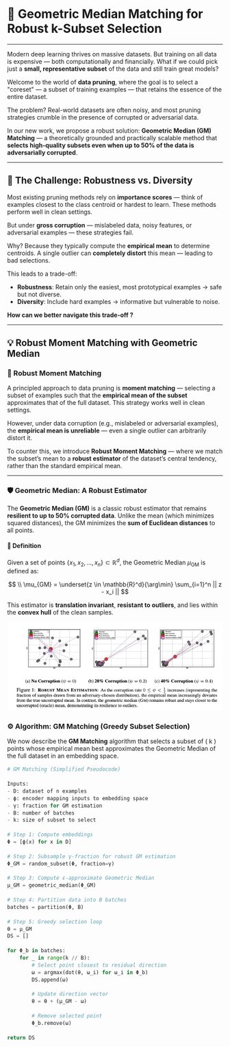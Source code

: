 # 🧠 Geometric Median Matching for Robust k-Subset Selection

---

Modern deep learning thrives on massive datasets. But training on all data is expensive — both computationally and financially. What if we could pick just a **small, representative subset** of the data and still train great models?

Welcome to the world of **data pruning**, where the goal is to select a "coreset" — a subset of training examples — that retains the essence of the entire dataset.

The problem? Real-world datasets are often noisy, and most pruning strategies crumble in the presence of corrupted or adversarial data.

In our new work, we propose a robust solution: **Geometric Median (GM) Matching** — a theoretically grounded and practically scalable method that **selects high-quality subsets even when up to 50% of the data is adversarially corrupted**.

---

## 🚧 The Challenge: Robustness vs. Diversity

Most existing pruning methods rely on **importance scores** — think of examples closest to the class centroid or 
hardest to learn. These methods perform well in clean settings.

But under **gross corruption** — mislabeled data, noisy features, or adversarial examples — these strategies fail. 

Why?
Because they typically compute the **empirical mean** to determine centroids. A single outlier can 
**completely distort** this mean — leading to bad selections.

This leads to a trade-off:

- **Robustness**: Retain only the easiest, most prototypical examples → safe but not diverse.
- **Diversity**: Include hard examples → informative but vulnerable to noise.

**How can we better navigate this trade-off ?**

---

## 💡 Robust Moment Matching with Geometric Median

### 🎯 Robust Moment Matching

A principled approach to data pruning is **moment matching** — selecting a subset of examples such that the 
**empirical mean of the subset** approximates that of the full dataset. This strategy works well in clean settings.

However, under data corruption (e.g., mislabeled or adversarial examples), the **empirical mean is unreliable** 
— even a single outlier can arbitrarily distort it.

To counter this, we introduce **Robust Moment Matching** — where we match the subset’s mean to a 
**robust estimator** of the dataset’s central tendency, rather than the standard empirical mean.

---

### 🛡️ Geometric Median: A Robust Estimator

The **Geometric Median (GM)** is a classic robust estimator that remains **resilient to up to 50% corrupted data**. 
Unlike the mean (which minimizes squared distances), the GM minimizes the **sum of Euclidean distances** to all points.

#### 📐 Definition
Given a set of points $\{x_1, x_2, \dots, x_n\} \subset \mathbb{R}^d$, the Geometric Median $\mu_{\text{GM}}$ 
is defined as:

$$
\\ \mu_{GM} = \underset{z \in \mathbb{R}^d}{\arg\min} \sum_{i=1}^n || z - x_i ||
$$

This estimator is **translation invariant**, **resistant to outliers**, 
and lies within the **convex hull** of the clean samples.

<p align="center">
  <img src="gm.png" alt="Geometric Median vs Mean">
</p>

[//]: # (![Geometric Median vs Mean]&#40;gm.png&#41;)

### ⚙️ Algorithm: GM Matching (Greedy Subset Selection)

We now describe the **GM Matching** algorithm that selects a subset of \( k \) points whose empirical mean best approximates the Geometric Median of the full dataset in an embedding space.

```python
# GM Matching (Simplified Pseudocode)

Inputs:
- D: dataset of n examples
- ϕ: encoder mapping inputs to embedding space
- γ: fraction for GM estimation
- B: number of batches
- k: size of subset to select

# Step 1: Compute embeddings
Φ = [ϕ(x) for x in D]

# Step 2: Subsample γ-fraction for robust GM estimation
Φ_GM = random_subset(Φ, fraction=γ)

# Step 3: Compute ε-approximate Geometric Median
μ_GM = geometric_median(Φ_GM)

# Step 4: Partition data into B batches
batches = partition(Φ, B)

# Step 5: Greedy selection loop
θ = μ_GM
DS = []

for Φ_b in batches:
    for _ in range(k // B):
        # Select point closest to residual direction
        ω = argmax(dot(θ, ω_i) for ω_i in Φ_b)
        DS.append(ω)
        
        # Update direction vector
        θ = θ + (μ_GM - ω)
        
        # Remove selected point
        Φ_b.remove(ω)

return DS
